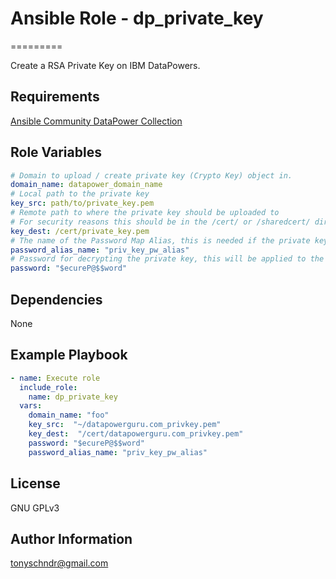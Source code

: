 # Ansible Role - dp_private_key
=========

Create a RSA Private Key on IBM DataPowers.

Requirements
------------

[Ansible Community DataPower Collection](https://github.com/tony-schndr/ansible-datapower)

Role Variables
--------------
```yaml
# Domain to upload / create private key (Crypto Key) object in.
domain_name: datapower_domain_name
# Local path to the private key
key_src: path/to/private_key.pem
# Remote path to where the private key should be uploaded to
# For security reasons this should be in the /cert/ or /sharedcert/ directory
key_dest: /cert/private_key.pem
# The name of the Password Map Alias, this is needed if the private key is password protected.
password_alias_name: "priv_key_pw_alias"
# Password for decrypting the private key, this will be applied to the Password Map Alais object.
password: "$ecureP@$$word"
```

Dependencies
------------
None

Example Playbook
----------------
```yaml
- name: Execute role
  include_role:
    name: dp_private_key
  vars:
    domain_name: "foo"
    key_src:  "~/datapowerguru.com_privkey.pem"
    key_dest:  "/cert/datapowerguru.com_privkey.pem"
    password: "$ecureP@$$word"
    password_alias_name: "priv_key_pw_alias"
```

License
-------

GNU GPLv3

Author Information
------------------

tonyschndr@gmail.com
